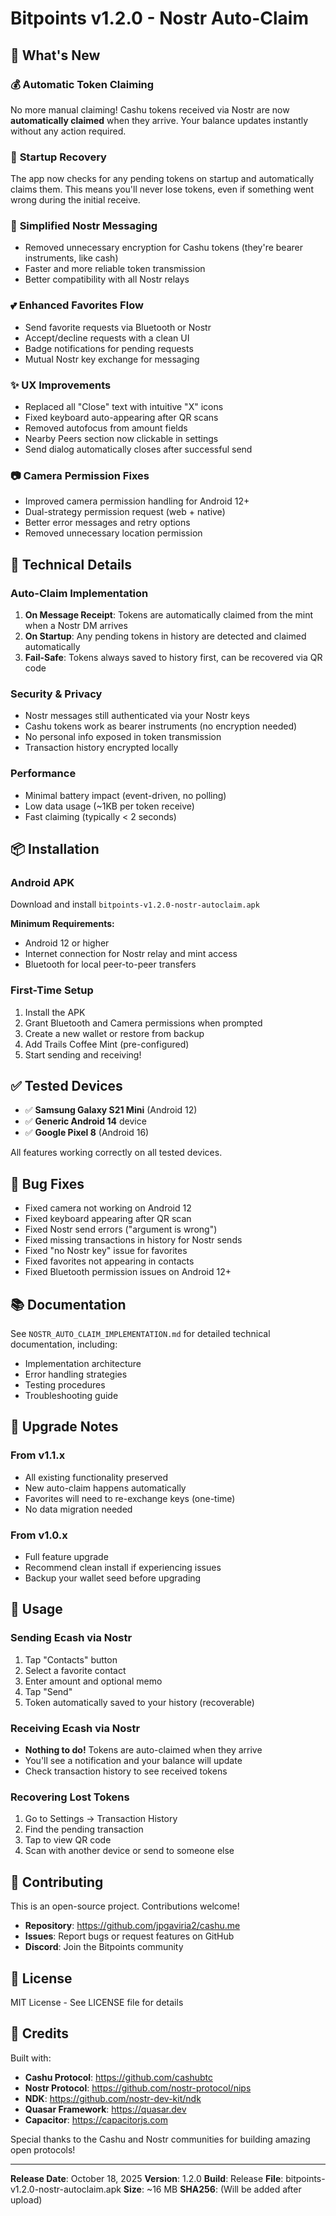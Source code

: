 # Bitpoints v1.2.0 - Nostr Auto-Claim

## 🎉 What's New

### 💰 **Automatic Token Claiming**

No more manual claiming! Cashu tokens received via Nostr are now **automatically claimed** when they arrive. Your balance updates instantly without any action required.

### 🔄 **Startup Recovery**

The app now checks for any pending tokens on startup and automatically claims them. This means you'll never lose tokens, even if something went wrong during the initial receive.

### 📱 **Simplified Nostr Messaging**

- Removed unnecessary encryption for Cashu tokens (they're bearer instruments, like cash)
- Faster and more reliable token transmission
- Better compatibility with all Nostr relays

### 💕 **Enhanced Favorites Flow**

- Send favorite requests via Bluetooth or Nostr
- Accept/decline requests with a clean UI
- Badge notifications for pending requests
- Mutual Nostr key exchange for messaging

### ✨ **UX Improvements**

- Replaced all "Close" text with intuitive "X" icons
- Fixed keyboard auto-appearing after QR scans
- Removed autofocus from amount fields
- Nearby Peers section now clickable in settings
- Send dialog automatically closes after successful send

### 📷 **Camera Permission Fixes**

- Improved camera permission handling for Android 12+
- Dual-strategy permission request (web + native)
- Better error messages and retry options
- Removed unnecessary location permission

## 🔧 Technical Details

### Auto-Claim Implementation

1. **On Message Receipt**: Tokens are automatically claimed from the mint when a Nostr DM arrives
2. **On Startup**: Any pending tokens in history are detected and claimed automatically
3. **Fail-Safe**: Tokens always saved to history first, can be recovered via QR code

### Security & Privacy

- Nostr messages still authenticated via your Nostr keys
- Cashu tokens work as bearer instruments (no encryption needed)
- No personal info exposed in token transmission
- Transaction history encrypted locally

### Performance

- Minimal battery impact (event-driven, no polling)
- Low data usage (~1KB per token receive)
- Fast claiming (typically < 2 seconds)

## 📦 Installation

### Android APK

Download and install `bitpoints-v1.2.0-nostr-autoclaim.apk`

**Minimum Requirements:**

- Android 12 or higher
- Internet connection for Nostr relay and mint access
- Bluetooth for local peer-to-peer transfers

### First-Time Setup

1. Install the APK
2. Grant Bluetooth and Camera permissions when prompted
3. Create a new wallet or restore from backup
4. Add Trails Coffee Mint (pre-configured)
5. Start sending and receiving!

## ✅ Tested Devices

- ✅ **Samsung Galaxy S21 Mini** (Android 12)
- ✅ **Generic Android 14** device
- ✅ **Google Pixel 8** (Android 16)

All features working correctly on all tested devices.

## 🐛 Bug Fixes

- Fixed camera not working on Android 12
- Fixed keyboard appearing after QR scan
- Fixed Nostr send errors ("argument is wrong")
- Fixed missing transactions in history for Nostr sends
- Fixed "no Nostr key" issue for favorites
- Fixed favorites not appearing in contacts
- Fixed Bluetooth permission issues on Android 12+

## 📚 Documentation

See `NOSTR_AUTO_CLAIM_IMPLEMENTATION.md` for detailed technical documentation, including:

- Implementation architecture
- Error handling strategies
- Testing procedures
- Troubleshooting guide

## 🔄 Upgrade Notes

### From v1.1.x

- All existing functionality preserved
- New auto-claim happens automatically
- Favorites will need to re-exchange keys (one-time)
- No data migration needed

### From v1.0.x

- Full feature upgrade
- Recommend clean install if experiencing issues
- Backup your wallet seed before upgrading

## 🚀 Usage

### Sending Ecash via Nostr

1. Tap "Contacts" button
2. Select a favorite contact
3. Enter amount and optional memo
4. Tap "Send"
5. Token automatically saved to your history (recoverable)

### Receiving Ecash via Nostr

- **Nothing to do!** Tokens are auto-claimed when they arrive
- You'll see a notification and your balance will update
- Check transaction history to see received tokens

### Recovering Lost Tokens

1. Go to Settings → Transaction History
2. Find the pending transaction
3. Tap to view QR code
4. Scan with another device or send to someone else

## 🤝 Contributing

This is an open-source project. Contributions welcome!

- **Repository**: https://github.com/jpgaviria2/cashu.me
- **Issues**: Report bugs or request features on GitHub
- **Discord**: Join the Bitpoints community

## 📄 License

MIT License - See LICENSE file for details

## 🙏 Credits

Built with:

- **Cashu Protocol**: https://github.com/cashubtc
- **Nostr Protocol**: https://github.com/nostr-protocol/nips
- **NDK**: https://github.com/nostr-dev-kit/ndk
- **Quasar Framework**: https://quasar.dev
- **Capacitor**: https://capacitorjs.com

Special thanks to the Cashu and Nostr communities for building amazing open protocols!

---

**Release Date**: October 18, 2025
**Version**: 1.2.0
**Build**: Release
**File**: bitpoints-v1.2.0-nostr-autoclaim.apk
**Size**: ~16 MB
**SHA256**: (Will be added after upload)
